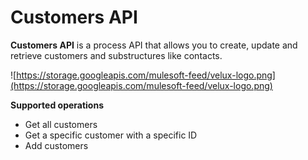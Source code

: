 # Customers API

**Customers API** is a process API that allows you to create, update and retrieve customers and substructures like contacts.

![https://storage.googleapis.com/mulesoft-feed/velux-logo.png](https://storage.googleapis.com/mulesoft-feed/velux-logo.png)

**Supported operations**

- Get all customers
- Get a specific customer with a specific ID
- Add customers
